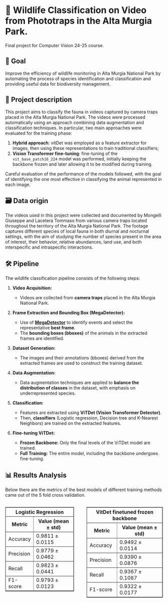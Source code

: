 # 🦊 Wildlife Classification on Video from Phototraps in the Alta Murgia Park.
Final project for Computer Vision 24-25 course.

## 🎯 Goal 
Improve the efficiency of wildlife monitoring in Alta Murgia National Park by automating the process of species identification and classification and providing useful data for biodiversity management.

## 📝 Project description

This project aims to classify the fauna in videos captured by camera traps placed in the Alta Murgia National Park. 
The videos were processed automatically using an approach combining data augmentation and classification techniques. In particular, two main approaches were evaluated for the training phase:

1. **Hybrid approach**: vitDet was employed as a feature extractor for images, then using these representations to train traditional classifiers;
2. **Vision Transformer fine-tuning**: fine-tuning of the `vit_base_patch16_224` model was performed, initially keeping the backbone frozen and later allowing it to be modified during training.

Careful evaluation of the performance of the models followed, with the goal of identifying the one most effective in classifying the animal represented in each image.

## 🗃️ Data origin 
The videos used in this project were collected and documented by Mongelli Giuseppe and Lacetera Tommaso from various camera traps located throughout the territory of the Alta Murgia National Park. The footage captures different species of local fauna in both diurnal and nocturnal settings, with the aim of studying the number of species present in the area of interest, their behavior, relative abundances, land use, and both interspecific and intraspecific interactions.

## 🛠️ Pipeline

The wildlife classification pipeline consists of the following steps:

1.  **Video Acquisition:**
    * Videos are collected from **camera traps** placed in the Alta Murgia National Park.

2.  **Frame Extraction and Bounding Box (MegaDetector):**
    * Use of [**MegaDetector**](https://github.com/microsoft/CameraTraps/tree/main) to identify events and select the representative **best frame**.
    * The **bounding boxes (bboxes)** of the animals in the extracted frames are identified.

3.  **Dataset Generation:**
    * The images and their annotations (bboxes) derived from the extracted frames are used to construct the training dataset.

4.  **Data Augmentation:**
    * Data augmentation techniques are applied to **balance the distribution of classes** in the dataset, with emphasis on underrepresented species.

5.  **Classification:**
    * Features are extracted using **ViTDet (Vision Transformer Detector)**.
    * Then, **classifiers** (Logistic regression, Decision tree and K-Nearest Neighbors) are trained on the extracted features.

6.  **Fine-tuning ViTDet:**
    * **Frozen Backbone:** Only the final levels of the ViTDet model are trained.
    * **Full Training:** The entire model, including the backbone undergoes fine-tuning.

## 📊 Results Analysis
Below there are the metrics of the best models of different training methods came out of the 5 fold cross validation.

<div style="display: flex; justify-content: center; gap: 40px;">

  <div>
    <table border="1">
      <tr>
        <th colspan="2" align="center"><b>Logistic Regression</b></th>
      </tr>
      <tr>
        <th>Metric</th>
        <th>Value (mean ± std)</th>
      </tr>
      <tr>
        <td>Accuracy</td>
        <td>0.9811 ± 0.0115</td>
      </tr>
      <tr>
        <td>Precision</td>
        <td>0.9779 ± 0.0462</td>
      </tr>
      <tr>
        <td>Recall</td>
        <td>0.9823 ± 0.0441</td>
      </tr>
      <tr>
        <td>F1-score</td>
        <td>0.9793 ± 0.0123</td>
      </tr>
    </table>
  </div>

  <div>
    <table border="1">
      <tr>
        <th colspan="2" align="center"><b>VitDet finetuned frozen backbone</b></th>
      </tr>
      <tr>
        <th>Metric</th>
        <th>Value (mean ± std)</th>
      </tr>
      <tr>
        <td>Accuracy</td>
        <td>0.9492 ± 0.0114</td>
      </tr>
      <tr>
        <td>Precision</td>
        <td>0.9390 ± 0.0876</td>
      </tr>
      <tr>
        <td>Recall</td>
        <td>0.9367 ± 0.1087</td>
      </tr>
      <tr>
        <td>F1-score</td>
        <td>0.9322 ± 0.0177</td>
      </tr>
    </table>
  </div>

</div>
